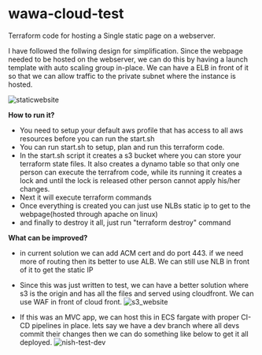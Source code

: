 # wawa-cloud-test
Terraform code for hosting a Single static page on a webserver. 

I have followed the follwing design for simplification. Since the webpage needed to be hosted on the webserver, we can do this by having a launch template with auto scaling group in-place. We can have a ELB in front of it so that we can allow traffic to the private subnet where the instance is hosted. 

![staticwebsite](https://user-images.githubusercontent.com/87870511/126929957-e39051a6-fcea-4629-a329-d31ad1ef48ed.png)


**How to run it?**
- You need to setup your default aws profile that has access to all aws resources before you can run the start.sh
- You can run start.sh to setup, plan and run this terraform code.
- In the start.sh script it creates a s3 bucket where you can store your terraform state files. It also creates a dynamo table so that only one person can execute the terrafrom code, while its running it creates a lock and until the lock is released other person cannot apply his/her changes.
- Next it will execute terraform commands
- Once everything is created you can just use NLBs static ip to get to the webpage(hosted through apache on linux)
- and finally to destroy it all, just run "terraform destroy" command 


**What can be improved?**
- in current solution we can add ACM cert and do port 443. if we need more of routing then its better to use ALB. We can still use NLB in front of it to get the static IP
- Since this was just written to test, we can have a better solution where s3 is the origin and has all the files and served using cloudfront. We can use WAF in front of cloud front.
  ![s3_website](https://user-images.githubusercontent.com/87870511/126925011-99e2fdd6-e89c-4b0e-94df-dade268c2d27.png)


- If this was an MVC app, we can host this in ECS fargate with proper CI-CD pipelines in place. lets say we have a dev branch where all devs commit their changes then we can do something like below to get it all deployed.
  ![nish-test-dev](https://user-images.githubusercontent.com/87870511/126828709-9ad85175-ae9c-49a6-981b-effb79d38035.png)

